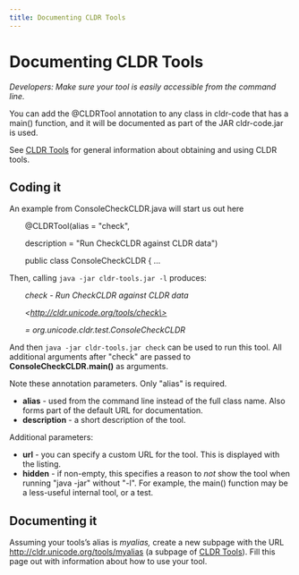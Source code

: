 ```yaml
---
title: Documenting CLDR Tools
---
```


# Documenting CLDR Tools

*Developers: Make sure your tool is easily accessible from the command line.*

You can add the @CLDRTool annotation to any class in cldr\-code that has a main() function, and it will be documented as part of the JAR cldr\-code.jar is used.

See [CLDR Tools](/development/cldr-tools) for general information about obtaining and using CLDR tools.

## Coding it

An example from ConsoleCheckCLDR.java will start us out here

&emsp;&emsp;@CLDRTool(alias \= "check",

&emsp;&emsp;description \= "Run CheckCLDR against CLDR data")

&emsp;&emsp;public class ConsoleCheckCLDR { …

Then, calling ```java -jar cldr-tools.jar -l``` produces:

&emsp;&emsp;*check \- Run CheckCLDR against CLDR data*

&emsp;&emsp;*\<http://cldr.unicode.org/tools/check\>*

&emsp;&emsp;*\= org.unicode.cldr.test.ConsoleCheckCLDR*

And then ```java -jar cldr-tools.jar check``` can be used to run this tool. All additional arguments after "check" are passed to **ConsoleCheckCLDR.main()** as arguments.

Note these annotation parameters. Only "alias" is required.

- **alias** \- used from the command line instead of the full class name. Also forms part of the default URL for documentation.
- **description** \- a short description of the tool.

Additional parameters:

- **url** \- you can specify a custom URL for the tool. This is displayed with the listing.
- **hidden** \- if non\-empty, this specifies a reason to *not* show the tool when running "java \-jar" without "\-l". For example, the main() function may be a less\-useful internal tool, or a test.
## Documenting it

Assuming your tools’s alias is *myalias,* create a new subpage with the URL http://cldr.unicode.org/tools/myalias (a subpage of [CLDR Tools](/development/cldr-tools)). Fill this page out with information about how to use your tool.

